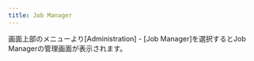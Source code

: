 ```yaml
---
title: Job Manager
---
```


画面上部のメニューより[Administration] - [Job Manager]を選択するとJob Managerの管理画面が表示されます。